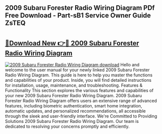 ## 2009 Subaru Forester Radio Wiring Diagram PDf Free Download - Part-sB1 Service Owner Guide ZsTEQ

# <h2><a href="http://dfkyqh.blite.top/?on=2009+Subaru+Forester+Radio+Wiring+Diagram">🔗Download New 👉🔴 2009 Subaru Forester Radio Wiring Diagram</a></h2>

[![2009 Subaru Forester Radio Wiring Diagram download](https://i.imgur.com/lujVjoI.png)](http://dfkyqh.blite.top/?on=2009+Subaru+Forester+Radio+Wiring+Diagram)
Hello and welcome to the user manual for your newly linked 2009 Subaru Forester Radio Wiring Diagram. This guide is here to help you master the functions and capabilities of your product. Inside, you will find detailed instructions for installation, usage, maintenance, and troubleshooting. Features & Functionality This section explores the various features and capabilities of your new 2009 Subaru Forester Radio Wiring Diagram. 2009 Subaru Forester Radio Wiring Diagram offers users an extensive range of advanced features, including biometric authentication, smart home integration, automatic updates, and personalized recommendations, all accessible through the sleek and user-friendly interface. We're Committed to Providing Solutions 2009 Subaru Forester Radio Wiring Diagram. Our team is dedicated to resolving your concerns promptly and efficiently.
